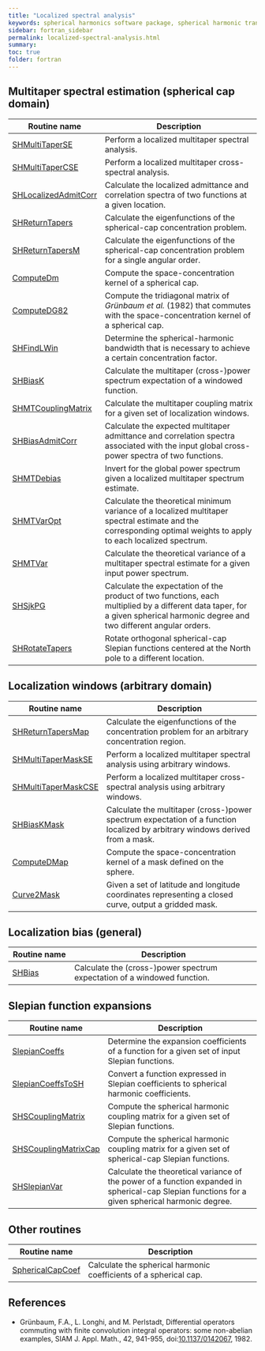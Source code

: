 ```yaml
---
title: "Localized spectral analysis"
keywords: spherical harmonics software package, spherical harmonic transform, legendre functions, multitaper spectral analysis, fortran, Python, gravity, magnetic field
sidebar: fortran_sidebar
permalink: localized-spectral-analysis.html
summary: 
toc: true
folder: fortran
---
```


<style>
table:nth-of-type(n) {
    display:table;
    width:100%;
}
table:nth-of-type(n) th:nth-of-type(2) {
    width:75%;
}
</style>

## Multitaper spectral estimation (spherical cap domain)

| Routine name | Description |
| ------------ | ----------- |
| [SHMultiTaperSE](shmultitaperse.html) | Perform a localized multitaper spectral analysis. |
| [SHMultiTaperCSE](shmultitapercse.html) | Perform a localized multitaper cross-spectral analysis. |
| [SHLocalizedAdmitCorr](shlocalizedadmitcorr.html) | Calculate the localized admittance and correlation spectra of two functions at a given location. |
| [SHReturnTapers](shreturntapers.html) | Calculate the eigenfunctions of the spherical-cap concentration problem. |
| [SHReturnTapersM](shreturntapersm.html) | Calculate the eigenfunctions of the spherical-cap concentration problem for a single angular order. |
| [ComputeDm](computedm.html) | Compute the space-concentration kernel of a spherical cap. |
| [ComputeDG82](computedg82.html) | Compute the tridiagonal matrix of *Gr&uuml;nbaum et al.* (1982) that commutes with the space-concentration kernel of a spherical cap. |
| [SHFindLWin](shfindlwin.html) | Determine the spherical-harmonic bandwidth that is necessary to achieve a certain concentration factor. |
| [SHBiasK](shbiask.html) | Calculate the multitaper (cross-)power spectrum expectation of a windowed function. |
| [SHMTCouplingMatrix](shmtcouplingmatrix.html) | Calculate the multitaper coupling matrix for a given set of localization windows. |
| [SHBiasAdmitCorr](shbiasadmitcorr.html) | Calculate the expected multitaper admittance and correlation spectra associated with the input global cross-power spectra of two functions. |
| [SHMTDebias](shmtdebias.html) | Invert for the global power spectrum given a localized multitaper spectrum estimate. |
| [SHMTVarOpt](shmtvaropt.html) | Calculate the theoretical minimum variance of a localized multitaper spectral estimate and the corresponding optimal weights to apply to each localized spectrum. |
| [SHMTVar](shmtvar.html) | Calculate the theoretical variance of a multitaper spectral estimate for a given input power spectrum. |
| [SHSjkPG](shsjkpg.html) | Calculate the expectation of the product of two functions, each multiplied by a different data taper, for a given spherical harmonic degree and two different angular orders. |
| [SHRotateTapers](shrotatetapers.html) | Rotate orthogonal spherical-cap Slepian functions centered at the North pole to a different location. |

## Localization windows (arbitrary domain)

| Routine name | Description |
| ------------ | ----------- |
| [SHReturnTapersMap](shreturntapersmap.html) | Calculate the eigenfunctions of the concentration problem for an arbitrary concentration region. |
| [SHMultiTaperMaskSE](shmultitapermaskse.html) | Perform a localized multitaper spectral analysis using arbitrary windows. |
| [SHMultiTaperMaskCSE](shmultitapermaskcse.html) | Perform a localized multitaper cross-spectral analysis using arbitrary windows. |
| [SHBiasKMask](shbiaskmask.html) | Calculate the multitaper (cross-)power spectrum expectation of a function localized by arbitrary windows derived from a mask. |
| [ComputeDMap](computedmap.html) | Compute the space-concentration kernel of a mask defined on the sphere. |
| [Curve2Mask](curve2mask.html) | Given a set of latitude and longitude coordinates representing a closed curve, output a gridded mask. |

## Localization bias (general)

| Routine name | Description |
| ------------ | ----------- |
| [SHBias](shbias.html) | Calculate the (cross-)power spectrum expectation of a windowed function. |

## Slepian function expansions

| Routine name | Description |
| ------------ | ----------- |
| [SlepianCoeffs](slepiancoeffs.html) | Determine the expansion coefficients of a function for a given set of input Slepian functions. |
| [SlepianCoeffsToSH](slepiancoeffstosh.html) | Convert a function expressed in Slepian coefficients to spherical harmonic coefficients. |
| [SHSCouplingMatrix](shscouplingmatrix.html) | Compute the spherical harmonic coupling matrix for a given set of Slepian functions. |
| [SHSCouplingMatrixCap](shscouplingmatrixcap.html) | Compute the spherical harmonic coupling matrix for a given set of spherical-cap Slepian functions. |
| [SHSlepianVar](shslepianvar.html) | Calculate the theoretical variance of the power of a function expanded in spherical-cap Slepian functions for a given spherical harmonic degree. |

## Other routines

| Routine name | Description |
| ------------ | ----------- |
| [SphericalCapCoef](sphericalcapcoef.html) | Calculate the spherical harmonic coefficients of a spherical cap. |

## References

* Grünbaum, F.A., L. Longhi, and M. Perlstadt, Differential operators commuting with finite convolution integral operators: some non-abelian examples, SIAM J. Appl. Math., 42, 941-955, doi:[10.1137/0142067](https://doi.org/10.1137/0142067), 1982.

